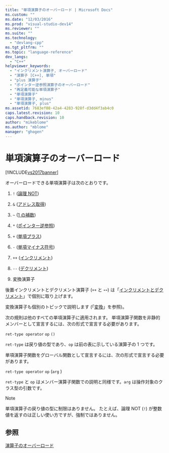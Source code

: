 ```yaml
---
title: "単項演算子のオーバーロード | Microsoft Docs"
ms.custom: ""
ms.date: "12/03/2016"
ms.prod: "visual-studio-dev14"
ms.reviewer: ""
ms.suite: ""
ms.technology: 
  - "devlang-cpp"
ms.tgt_pltfrm: ""
ms.topic: "language-reference"
dev_langs: 
  - "C++"
helpviewer_keywords: 
  - "インクリメント演算子, オーバーロード"
  - "演算子 [C++], 単項"
  - "plus 演算子"
  - "ポインター逆参照演算子のオーバーロード"
  - "再定義可能な単項演算子"
  - "単項演算子"
  - "単項演算子, minus"
  - "単項演算子, plus"
ms.assetid: 7683ef08-42a4-4283-928f-d3dd4f3ab4c0
caps.latest.revision: 10
caps.handback.revision: 10
author: "mikeblome"
ms.author: "mblome"
manager: "ghogen"
---
```

# 単項演算子のオーバーロード
[!INCLUDE[vs2017banner](../assembler/inline/includes/vs2017banner.md)]

オーバーロードできる単項演算子は次のとおりです。  
  
1.  `!` \([論理 NOT](../cpp/logical-negation-operator-exclpt.md)\)  
  
2.  `&` \([アドレス取得](../cpp/address-of-operator-amp.md)\)  
  
3.  `~` \([1 の補数](../cpp/one-s-complement-operator-tilde.md)\)  
  
4.  `*` \([ポインター逆参照](../cpp/indirection-operator-star.md)\)  
  
5.  `+` \([単項プラス](../cpp/additive-operators-plus-and.md)\)  
  
6.  `-` \([単項マイナス符号](../cpp/additive-operators-plus-and.md)\)  
  
7.  `++` \([インクリメント](../Topic/Prefix%20Increment%20and%20Decrement%20Operators:%20++%20and%20--.md)\)  
  
8.  `--` \([デクリメント](../Topic/Prefix%20Increment%20and%20Decrement%20Operators:%20++%20and%20--.md)\)  
  
9. 変換演算子  
  
 後置インクリメントとデクリメント演算子 \(`++` と **\-\-**\) は「[インクリメントとデクリメント](../Topic/Increment%20and%20Decrement%20Operator%20Overloading%20\(C++\).md)」で個別に取り上げます。  
  
 変換演算子も個別のトピックで説明します \(「[変換](../cpp/user-defined-type-conversions-cpp.md)」を参照\)。  
  
 次の規則は他のすべての単項演算子に適用されます。  単項演算子関数を非静的メンバーとして宣言するには、次の形式で宣言する必要があります。  
  
 `ret-type operator` `op` `()`  
  
 `ret-type` は戻り値の型であり、`op` は前の表に示している演算子の 1 つです。  
  
 単項演算子関数をグローバル関数として宣言するには、次の形式で宣言する必要があります。  
  
 `ret-type operator` `op` \(`arg` \)  
  
 `ret-type` と `op` はメンバー演算子関数での説明と同様です。`arg` は操作対象のクラス型の引数です。  
  
> [!NOTE]
>  単項演算子の戻り値の型に制限はありません。  たとえば、論理 NOT \(`!`\) が整数値を返すのは正しい使い方ですが、強制ではありません。  
  
## 参照  
 [演算子のオーバーロード](../cpp/operator-overloading.md)